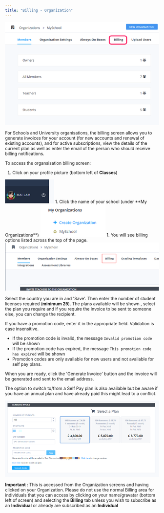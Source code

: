 ```yaml
---
title: "Billing - Organization"
---
```


<img alt="Organizations Billing" src="/img/organisations_billing.png" class="simple"/>

For Schools and University organisations, the billing screen allows you to generate invoices for your account (for new accounts and renewal of existing accounts), and for active subscriptions, view the details of the current plan as well as enter the email of the person who should receive billing notifications.

To access the organsisation billing screen:

1. Click on your profile picture (bottom left of **Classes**)
<img alt="Profile" src="/img/class_administration/profilepic.png" class="simple"/>
1. Click the name of your school (under **My Organizations**)
<img alt="Org Name" src="/img/class_administration/addteachers/myschoolorg.png" class="simple"/>
1. You will see billing options listed across the top of the page.
<img alt="Org Billing" src="/img/class_administration/orgbilling.png" class="simple"/>

Select the country you are in and 'Save'. Then enter the number of student licenses required (**minimum 25**). The plans available will be shown , select the plan you require and if you require the invoice to be sent to someone else, you can change the recipient.

If you have a promotion code, enter it in the appropriate field. Validation is case insensitive.

- If the promotion code is invalid, the message `Invalid promotion code` will be shown
- If the promotion code has expired, the message `This promotion code has expired` will be shown
- Promotion codes are only available for new users and not available for self pay plans.

When you are ready, click the 'Generate Invoice' button and the invoice will be generated and sent to the email address.

The option to switch to/from a Self Pay plan is also available but be aware if you have an annual plan and have already paid this might lead to a conflict.


<img alt="Organizations Billing" src="/img/organisations_invoicing.png" class="simple"/>


**Important** : This is accessed from the Organization screens and having clicked on your Organization. Please do not use the normal Billing area for individuals that you can access by clicking on your name/gravatar (bottom left of screen) and selecting the **Billing** tab unless you wish to subscribe as an **Individual** or already are subscribed as an **Individual**


